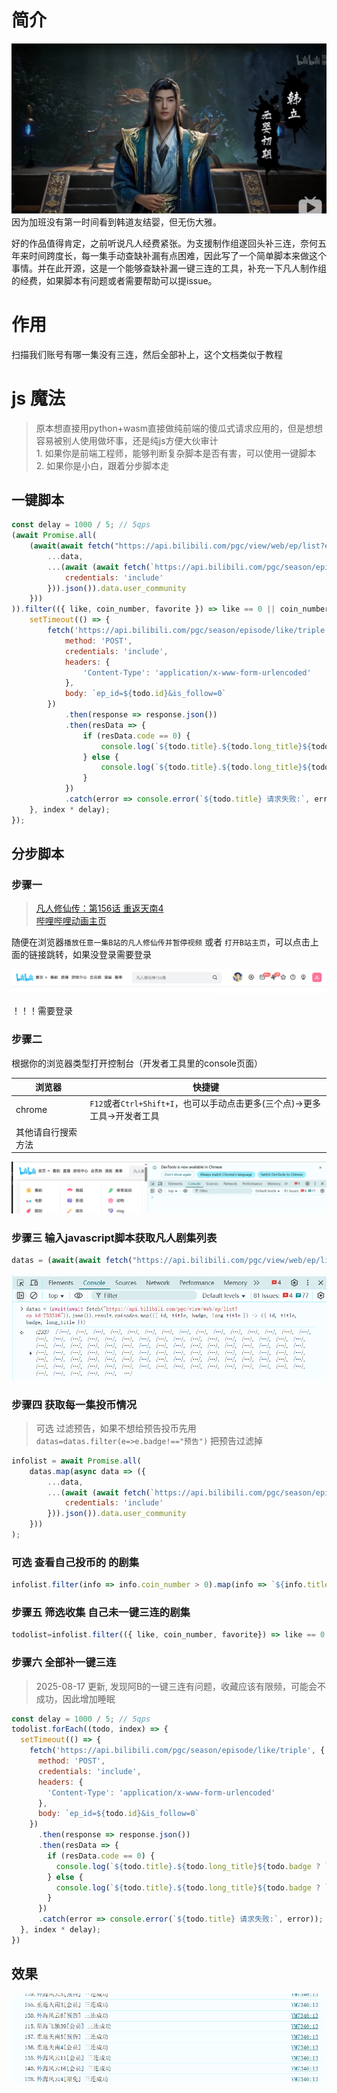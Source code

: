 # 简介

![alt text](image-4.png)
因为加班没有第一时间看到韩道友结婴，但无伤大雅。

好的作品值得肯定，之前听说凡人经费紧张。为支援制作组遂回头补三连，奈何五年来时间跨度长，每一集手动查缺补漏有点困难，因此写了一个简单脚本来做这个事情。并在此开源，这是一个能够查缺补漏一键三连的工具，补充一下凡人制作组的经费，如果脚本有问题或者需要帮助可以提issue。

# 作用
扫描我们账号有哪一集没有三连，然后全部补上，这个文档类似于教程

# js 魔法
> 原本想直接用python+wasm直接做纯前端的傻瓜式请求应用的，但是想想容易被别人使用做坏事，还是纯js方便大伙审计
<br>1. 如果你是前端工程师，能够判断复杂脚本是否有害，可以使用一键脚本
<br>2. 如果你是小白，跟着分步脚本走

## 一键脚本
```javascript
const delay = 1000 / 5; // 5qps
(await Promise.all(
    (await(await fetch("https://api.bilibili.com/pgc/view/web/ep/list?ep_id=733316")).json()).result.episodes.map(({ id, title, badge, long_title }) => ({ id, title, badge, long_title })).map(async data => ({
        ...data,
        ...(await (await fetch(`https://api.bilibili.com/pgc/season/episode/web/info?ep_id=${data.id}`, {
            credentials: 'include'
        })).json()).data.user_community
    }))
)).filter(({ like, coin_number, favorite }) => like == 0 || coin_number == 0 || favorite == 0).forEach((todo, index) => {
    setTimeout(() => {
        fetch('https://api.bilibili.com/pgc/season/episode/like/triple', {
            method: 'POST',
            credentials: 'include',
            headers: {
                'Content-Type': 'application/x-www-form-urlencoded'
            },
            body: `ep_id=${todo.id}&is_follow=0`
        })
            .then(response => response.json())
            .then(resData => {
                if (resData.code == 0) {
                    console.log(`${todo.title}.${todo.long_title}${todo.badge ? `[${todo.badge}]` : ''} 三连成功 ${resData.data.favorite ? '' : '但收藏被限流导致失败'}`);
                } else {
                    console.log(`${todo.title}.${todo.long_title}${todo.badge ? `[${todo.badge}]` : ''} 三连失败 ${JSON.stringify(resData)}`);
                }
            })
            .catch(error => console.error(`${todo.title} 请求失败:`, error));
    }, index * delay);
});
```
## 分步脚本
### 步骤一

> <a href="https://www.bilibili.com/bangumi/play/ep1231564/?share_source=copy_web" target="_blank" rel="noopener noreferrer">凡人修仙传：第156话 重返天南4</a><br><a href="https://www.bilibili.com" target="_blank" rel="noopener noreferrer">哔哩哔哩动画主页</a>

随便在浏览器`播放任意一集B站的凡人修仙传并暂停视频` 或者 `打开B站主页`，可以点击上面的链接跳转，如果没登录需要登录

![alt text](image.png)

！！！需要登录

### 步骤二

根据你的浏览器类型打开控制台（开发者工具里的console页面）

|浏览器|快捷键|
|-|-|
|chrome|`F12`或者`Ctrl+Shift+I`，也可以手动点击更多(三个点)->更多工具->开发者工具|
|其他请自行搜索方法||
![alt text](image-1.png)

### 步骤三 输入javascript脚本获取凡人剧集列表

```javascript
datas = (await(await fetch("https://api.bilibili.com/pgc/view/web/ep/list?ep_id=733316")).json()).result.episodes.map(({ id, title, badge, long_title }) => ({ id, title, badge, long_title }))
```
![alt text](image-2.png)

### 步骤四 获取每一集投币情况

> 可选 过滤预告，如果不想给预告投币先用 `datas=datas.filter(e=>e.badge!=="预告")` 把预告过滤掉
```javascript
infolist = await Promise.all(
    datas.map(async data => ({
        ...data,
        ...(await (await fetch(`https://api.bilibili.com/pgc/season/episode/web/info?ep_id=${data.id}`, {
            credentials: 'include'
        })).json()).data.user_community
    }))
);
```
### 可选 查看自己投币的 的剧集
```javascript
infolist.filter(info => info.coin_number > 0).map(info => `${info.title}.${info.long_title}${info.badge ? `[${info.badge}]` : ''} 点赞${info.like}投币${info.coin_number}收藏${info.favorite}`)
```
### 步骤五 筛选收集 自己未一键三连的剧集
```javascript
todolist=infolist.filter(({ like, coin_number, favorite}) => like == 0 ||coin_number == 0 || favorite == 0)
```

### 步骤六 全部补一键三连
> 2025-08-17 更新, 发现阿B的一键三连有问题，收藏应该有限频，可能会不成功，因此增加睡眠
```javascript
const delay = 1000 / 5; // 5qps
todolist.forEach((todo, index) => {
  setTimeout(() => {
    fetch('https://api.bilibili.com/pgc/season/episode/like/triple', {
      method: 'POST',
      credentials: 'include',
      headers: {
        'Content-Type': 'application/x-www-form-urlencoded'
      },
      body: `ep_id=${todo.id}&is_follow=0`
    })
      .then(response => response.json())
      .then(resData => {
        if (resData.code == 0) {
          console.log(`${todo.title}.${todo.long_title}${todo.badge ? `[${todo.badge}]` : ''} 三连成功 ${resData.data.favorite ? '' : '但收藏被限流导致失败'}`);
        } else {
          console.log(`${todo.title}.${todo.long_title}${todo.badge ? `[${todo.badge}]` : ''} 三连失败 ${JSON.stringify(resData)}`);
        }
      })
      .catch(error => console.error(`${todo.title} 请求失败:`, error));
  }, index * delay);
})
```

## 效果 

![alt text](image-3.png)